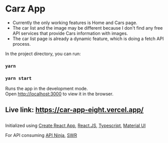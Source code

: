 # Carz App 


- Currently the only working features is Home and Cars page. 
- The car list and the image may be different because I don't find any free API services that provide Cars information with images.
- The car list page is already a dynamic feature, which is doing a fetch API process.

In the project directory, you can run:

### `yarn`

### `yarn start`

Runs the app in the development mode.\
Open [http://localhost:3000](http://localhost:3000) to view it in the browser.

## Live link: https://car-app-eight.vercel.app/

##

Initialized using
[Create React App](https://facebook.github.io/create-react-app/docs/getting-started),
[React.JS](https://reactjs.org/), [Typescript](https://www.typescriptlang.org/), [Material UI](https://mui.com/)

For API consuming
[API Ninja](https://api-ninjas.com/), [SWR](https://swr.vercel.app/)
